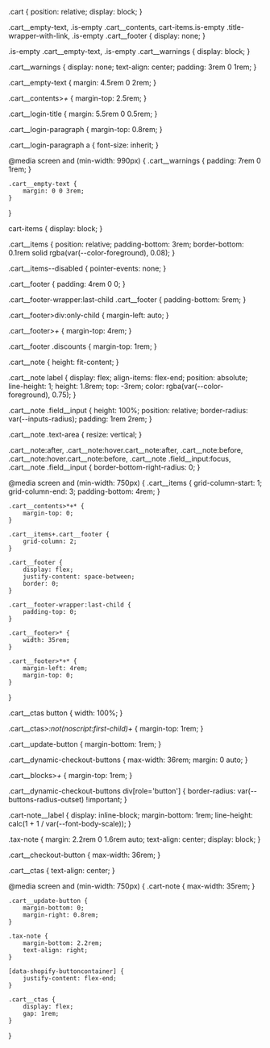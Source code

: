 .cart {
    position: relative;
    display: block;
}

.cart__empty-text,
.is-empty .cart__contents,
cart-items.is-empty .title-wrapper-with-link,
.is-empty .cart__footer {
    display: none;
}

.is-empty .cart__empty-text,
.is-empty .cart__warnings {
    display: block;
}

.cart__warnings {
    display: none;
    text-align: center;
    padding: 3rem 0 1rem;
}

.cart__empty-text {
    margin: 4.5rem 0 2rem;
}

.cart__contents>*+* {
    margin-top: 2.5rem;
}

.cart__login-title {
    margin: 5.5rem 0 0.5rem;
}

.cart__login-paragraph {
    margin-top: 0.8rem;
}

.cart__login-paragraph a {
    font-size: inherit;
}

@media screen and (min-width: 990px) {
    .cart__warnings {
        padding: 7rem 0 1rem;
    }

    .cart__empty-text {
        margin: 0 0 3rem;
    }
}

cart-items {
    display: block;
}

.cart__items {
    position: relative;
    padding-bottom: 3rem;
    border-bottom: 0.1rem solid rgba(var(--color-foreground), 0.08);
}

.cart__items--disabled {
    pointer-events: none;
}

.cart__footer {
    padding: 4rem 0 0;
}

.cart__footer-wrapper:last-child .cart__footer {
    padding-bottom: 5rem;
}

.cart__footer>div:only-child {
    margin-left: auto;
}

.cart__footer>*+* {
    margin-top: 4rem;
}

.cart__footer .discounts {
    margin-top: 1rem;
}

.cart__note {
    height: fit-content;
}

.cart__note label {
    display: flex;
    align-items: flex-end;
    position: absolute;
    line-height: 1;
    height: 1.8rem;
    top: -3rem;
    color: rgba(var(--color-foreground), 0.75);
}

.cart__note .field__input {
    height: 100%;
    position: relative;
    border-radius: var(--inputs-radius);
    padding: 1rem 2rem;
}

.cart__note .text-area {
    resize: vertical;
}

.cart__note:after,
.cart__note:hover.cart__note:after,
.cart__note:before,
.cart__note:hover.cart__note:before,
.cart__note .field__input:focus,
.cart__note .field__input {
    border-bottom-right-radius: 0;
}

@media screen and (min-width: 750px) {
    .cart__items {
        grid-column-start: 1;
        grid-column-end: 3;
        padding-bottom: 4rem;
    }

    .cart__contents>*+* {
        margin-top: 0;
    }

    .cart__items+.cart__footer {
        grid-column: 2;
    }

    .cart__footer {
        display: flex;
        justify-content: space-between;
        border: 0;
    }

    .cart__footer-wrapper:last-child {
        padding-top: 0;
    }

    .cart__footer>* {
        width: 35rem;
    }

    .cart__footer>*+* {
        margin-left: 4rem;
        margin-top: 0;
    }
}

.cart__ctas button {
    width: 100%;
}

.cart__ctas>*:not(noscript:first-child)+* {
    margin-top: 1rem;
}

.cart__update-button {
    margin-bottom: 1rem;
}

.cart__dynamic-checkout-buttons {
    max-width: 36rem;
    margin: 0 auto;
}

.cart__blocks>*+* {
    margin-top: 1rem;
}

.cart__dynamic-checkout-buttons div[role='button'] {
    border-radius: var(--buttons-radius-outset) !important;
}

.cart-note__label {
    display: inline-block;
    margin-bottom: 1rem;
    line-height: calc(1 + 1 / var(--font-body-scale));
}

.tax-note {
    margin: 2.2rem 0 1.6rem auto;
    text-align: center;
    display: block;
}

.cart__checkout-button {
    max-width: 36rem;
}

.cart__ctas {
    text-align: center;
}

@media screen and (min-width: 750px) {
    .cart-note {
        max-width: 35rem;
    }

    .cart__update-button {
        margin-bottom: 0;
        margin-right: 0.8rem;
    }

    .tax-note {
        margin-bottom: 2.2rem;
        text-align: right;
    }

    [data-shopify-buttoncontainer] {
        justify-content: flex-end;
    }

    .cart__ctas {
        display: flex;
        gap: 1rem;
    }
}